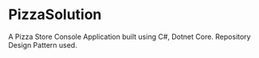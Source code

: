 # PizzaSolution
A Pizza Store Console Application built using C#, Dotnet Core. Repository Design Pattern used.
